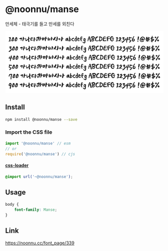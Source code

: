 # @noonnu/manse

만세체 - 태극기를 들고 만세를 외친다

![example](./example.png)

## Install

```bash
npm install @noonnu/manse --save
```

### Import the CSS file

```js
import '@noonnu/manse' // esm
// or
require('@noonnu/manse') // cjs
```

#### [css-loader](https://github.com/webpack-contrib/css-loader)

```css
@import url('~@noonnu/manse');
```

## Usage

```css
body {
    font-family: Manse;
}
```

## Link

https://noonnu.cc/font_page/339
